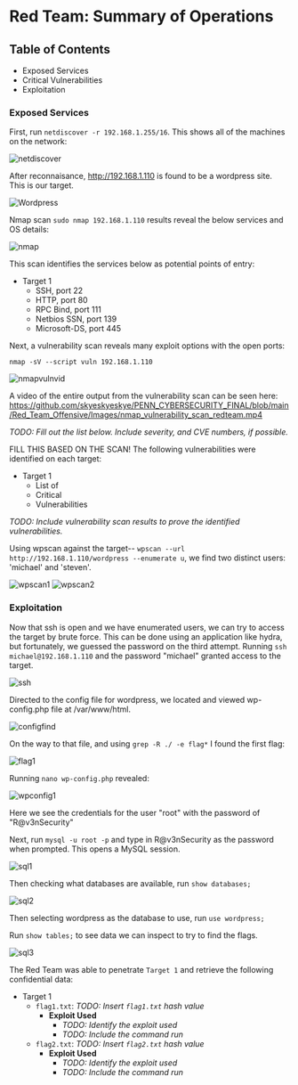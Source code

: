 # Red Team: Summary of Operations

## Table of Contents
- Exposed Services
- Critical Vulnerabilities
- Exploitation

### Exposed Services
First, run `netdiscover -r 192.168.1.255/16`. This shows all of the machines on the network:

![netdiscover](https://github.com/skyeskyeskye/PENN_CYBERSECURITY_FINAL/blob/main/Red_Team_Offensive/Images/netdiscover_picture_redteam.jpg)

After reconnaisance, http://192.168.1.110 is found to be a wordpress site. This is our target.

![Wordpress](https://github.com/skyeskyeskye/PENN_CYBERSECURITY_FINAL/blob/main/Red_Team_Offensive/Images/wordpress_website_image_redteam.jpg)

Nmap scan `sudo nmap 192.168.1.110` results reveal the below services and OS details:

![nmap](https://github.com/skyeskyeskye/PENN_CYBERSECURITY_FINAL/blob/main/Red_Team_Offensive/Images/nmap_scan_redteam.jpg)

This scan identifies the services below as potential points of entry:
- Target 1
  - SSH, port 22
  - HTTP, port 80
  - RPC Bind, port 111
  - Netbios SSN, port 139
  - Microsoft-DS, port 445

Next, a vulnerability scan reveals many exploit options with the open ports:

`nmap -sV --script vuln 192.168.1.110`

![nmapvulnvid](https://github.com/skyeskyeskye/PENN_CYBERSECURITY_FINAL/blob/main/Red_Team_Offensive/Images/nmapvulnscan1.jpg)

A video of the entire output from the vulnerability scan can be seen here: https://github.com/skyeskyeskye/PENN_CYBERSECURITY_FINAL/blob/main/Red_Team_Offensive/Images/nmap_vulnerability_scan_redteam.mp4


_TODO: Fill out the list below. Include severity, and CVE numbers, if possible._

FILL THIS BASED ON THE SCAN! The following vulnerabilities were identified on each target:
- Target 1
  - List of
  - Critical
  - Vulnerabilities

_TODO: Include vulnerability scan results to prove the identified vulnerabilities._

Using wpscan against the target-- `wpscan --url http://192.168.1.110/wordpress --enumerate u`, we find two distinct users: 'michael' and 'steven'.

![wpscan1](https://github.com/skyeskyeskye/PENN_CYBERSECURITY_FINAL/blob/main/Red_Team_Offensive/Images/wpscan_redteam_1.jpg)
![wpscan2](https://github.com/skyeskyeskye/PENN_CYBERSECURITY_FINAL/blob/main/Red_Team_Offensive/Images/wpscan_redteam_2.jpg)


### Exploitation
Now that ssh is open and we have enumerated users, we can try to access the target by brute force.  This can be done using an application like hydra, but fortunately, we guessed the password on the third attempt. Running `ssh michael@192.168.1.110` and the password "michael" granted access to the target.

![ssh](https://github.com/skyeskyeskye/PENN_CYBERSECURITY_FINAL/blob/main/Red_Team_Offensive/Images/SSH_as_Michael_redteam.jpg)

Directed to the config file for wordpress, we located and viewed wp-config.php file at /var/www/html.  

![configfind](https://github.com/skyeskyeskye/PENN_CYBERSECURITY_FINAL/blob/main/Red_Team_Offensive/Images/Finding_wpconfig_redteam.jpg)

On the way to that file, and using `grep -R ./ -e flag*` I found the first flag:

![flag1](https://github.com/skyeskyeskye/PENN_CYBERSECURITY_FINAL/blob/main/Red_Team_Offensive/Images/flag1_Redteam.jpg)

Running `nano wp-config.php` revealed:

![wpconfig1](https://github.com/skyeskyeskye/PENN_CYBERSECURITY_FINAL/blob/main/Red_Team_Offensive/Images/WPConfig1_redteam.jpg)

Here we see the credentials for the user "root" with the password of "R@v3nSecurity"

Next, run `mysql -u root -p` and type in R@v3nSecurity as the password when prompted. This opens a MySQL session.

![sql1](https://github.com/skyeskyeskye/PENN_CYBERSECURITY_FINAL/blob/main/Red_Team_Offensive/Images/mysql_1_redteam.jpg)

Then checking what databases are available, run `show databases;`

![sql2](https://github.com/skyeskyeskye/PENN_CYBERSECURITY_FINAL/blob/main/Red_Team_Offensive/Images/mysql_2_redteam.jpg)

Then selecting wordpress as the database to use, run `use wordpress;`

Run `show tables;` to see data we can inspect to try to find the flags.

![sql3](https://github.com/skyeskyeskye/PENN_CYBERSECURITY_FINAL/blob/main/Red_Team_Offensive/Images/mysql_3_redteam.jpg)

The Red Team was able to penetrate `Target 1` and retrieve the following confidential data:
- Target 1
  - `flag1.txt`: _TODO: Insert `flag1.txt` hash value_
    - **Exploit Used**
      - _TODO: Identify the exploit used_
      - _TODO: Include the command run_
  - `flag2.txt`: _TODO: Insert `flag2.txt` hash value_
    - **Exploit Used**
      - _TODO: Identify the exploit used_
      - _TODO: Include the command run_
